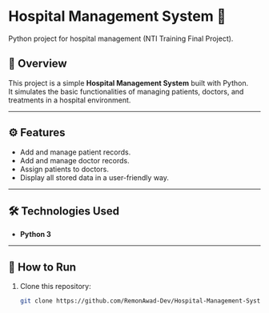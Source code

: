 # Hospital Management System 🏥
Python project for hospital management (NTI Training Final Project).

## 📌 Overview
This project is a simple **Hospital Management System** built with Python.  
It simulates the basic functionalities of managing patients, doctors, and treatments in a hospital environment.

---

## ⚙️ Features
- Add and manage patient records.
- Add and manage doctor records.
- Assign patients to doctors.
- Display all stored data in a user-friendly way.

---

## 🛠️ Technologies Used
- **Python 3**

---

## 🚀 How to Run
1. Clone this repository:
   ```bash
   git clone https://github.com/RemonAwad-Dev/Hospital-Management-System.git


